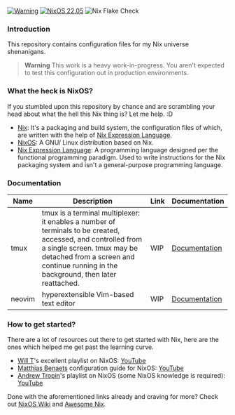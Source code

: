 [![Warning](https://img.shields.io/badge/Warning-WIP-red?style=flat&logo=serverfault)](https://en.wikipedia.org/wiki/Work_in_Progress_(https://en.wikipedia.org/wiki/Work_in_process))
[![NixOS 22.05](https://img.shields.io/badge/NixOS-22.05-blue.svg?style=flat&logo=NixOS&logoColor=white)](https://nixos.org)
![Nix Flake Check](https://github.com/s4dr0t1/nixfiles/workflows/Nix%20Flake%20Check/badge.svg)

### Introduction


This repository contains configuration files for my Nix universe shenanigans.

> **Warning**
> This work is a heavy work-in-progress. You aren't expected to test this configuration out in production environments.

### What the heck is NixOS?

If you stumbled upon this repository by chance and are scrambling your head about what the hell this Nix thing is? Let me help. :D

- [Nix](https://nixos.wiki/wiki/Nix_package_manager): It's a packaging and build system, the configuration files of which, are written with the help of [Nix Expression Language](https://nixos.wiki/wiki/Overview_of_the_Nix_Language).
- [NixOS](https://nixos.wiki/wiki/Overview_of_the_NixOS_Linux_distribution): A GNU/ Linux distribution based on Nix.
- [Nix Expression Language](https://nixos.wiki/wiki/Overview_of_the_Nix_Language): A programming language designed per the functional programming paradigm. Used to write instructions for the Nix packaging system and isn't a general-purpose programming language.


### Documentation

Name | Description | Link | Documentation
-|-|-|-
tmux | tmux is a terminal multiplexer: it enables a number of terminals to be created, accessed, and controlled from a single screen. tmux may be detached from a screen and continue running in the background, then later reattached. | WIP | [Documentation](./doc/tmux.md)
neovim | hyperextensible Vim-based text editor | WIP | [Documentation](./doc/nvim.md)

### How to get started?

There are a lot of resources out there to get started with Nix, here are the ones which helped me get past the learning curve.

- [Will T](https://github.com/wiltaylor)'s excellent playlist on NixOS: [YouTube](https://youtube.com/playlist?list=PL-saUBvIJzOkjAw_vOac75v-x6EzNzZq-)
- [Matthias Benaets](https://github.com/MatthiasBenaets) configuration guide for NixOS: [YouTube](https://youtu.be/AGVXJ-TIv3Y)
- [Andrew Tropin](https://github.com/abcdw)'s playlist on NixOS (some NixOS knowledge is required): [YouTube](https://youtube.com/playlist?list=PLZmotIJq3yOKew30oT8aEbPUOEKBmNpY1)

Done with the aforementioned links already and craving for more? Check out [NixOS Wiki](https://nixos.wiki) and [Awesome Nix](https://github.com/nix-community/awesome-nix).
